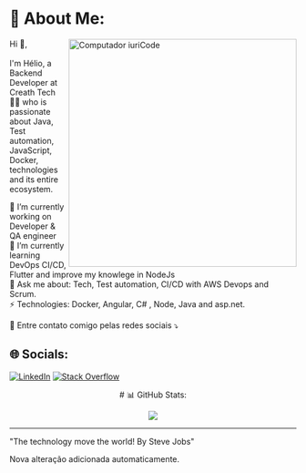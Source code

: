 # 💫 About Me:

<img src="https://raw.githubusercontent.com/MicaelliMedeiros/micaellimedeiros/master/image/computer-illustration.png" min-width="400px" max-width="400px" width="400px" align="right" alt="Computador iuriCode">

<p align="left"> 
  Hi 👋,<br> 
  <br>
I'm Hélio, a Backend Developer at Creath Tech 👨‍💻 who is passionate about Java, Test automation, JavaScript, Docker, technologies and its entire ecosystem.

🔭 I’m currently working on Developer & QA engineer <br>
🌱 I’m currently learning DevOps CI/CD, Flutter and improve my knowlege in NodeJs <br>
💬 Ask me about: Tech, Test automation, CI/CD with AWS Devops and Scrum. <br>
⚡ Technologies: Docker, Angular, C# , Node, Java and asp.net. <br>
</p>

<p align="left">
  💌 Entre contato comigo pelas redes sociais ⤵️
</p>

## 🌐 Socials:
[![LinkedIn](https://img.shields.io/badge/LinkedIn-%230077B5.svg?logo=linkedin&logoColor=white)](https://linkedin.com/in/heliofernandes/) 
[![Stack Overflow](https://img.shields.io/badge/-Stackoverflow-FE7A16?logo=stack-overflow&logoColor=white)](https://stackoverflow.com/users/19382638/heliofernandes)


<div align="center">
# 📊 GitHub Stats:


![](https://github-readme-streak-stats.herokuapp.com/?user=HelioFernandes404&theme=dark&hide_border=false)<br/>

---


</div>
"The technology move the world! By Steve Jobs"


Nova alteração adicionada automaticamente.
